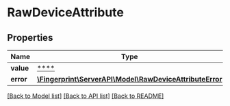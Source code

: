 # RawDeviceAttribute

## Properties
Name | Type | Description | Notes
------------ | ------------- | ------------- | -------------
**value** | [****](.md) |  | [optional] 
**error** | [**\Fingerprint\ServerAPI\Model\RawDeviceAttributeError**](RawDeviceAttributeError.md) |  | [optional] 

[[Back to Model list]](../../README.md#documentation-for-models) [[Back to API list]](../../README.md#documentation-for-api-endpoints) [[Back to README]](../../README.md)

